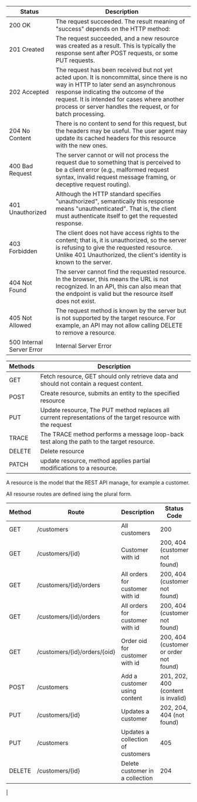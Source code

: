 

| Status              | Description |
|---------------------|----------------------------------------------------------------------------------------------------|
| 200 OK              | The request succeeded. The result meaning of "success" depends on the HTTP method:                                                                                        |
| 201 Created         | The request succeeded, and a new resource was created as a result. This is typically the response sent after POST requests, or some PUT requests. |
| 202 Accepted        | The request has been received but not yet acted upon. It is noncommittal, since there is no way in HTTP to later send an asynchronous response indicating the outcome of the request. It is intended for cases where another process or server handles the request, or for batch processing. |
| 204 No Content      | There is no content to send for this request, but the headers may be useful. The user agent may update its cached headers for this resource with the new ones.                                                                         |
| 400 Bad Request     | The server cannot or will not process the request due to something that is perceived to be a client error (e.g., malformed request syntax, invalid request message framing, or deceptive request routing). |
| 401 Unauthorized    |  Although the HTTP standard specifies "unauthorized", semantically this response means "unauthenticated". That is, the client must authenticate itself to get the requested response.  |
| 403 Forbidden | The client does not have access rights to the content; that is, it is unauthorized, so the server is refusing to give the requested resource. Unlike 401 Unauthorized, the client's identity is known to the server.  |
| 404 Not Found       | The server cannot find the requested resource. In the browser, this means the URL is not recognized. In an API, this can also mean that the endpoint is valid but the resource itself does not exist.|
| 405 Not Allowed     | The request method is known by the server but is not supported by the target resource. For example, an API may not allow calling DELETE to remove a resource.  |
| 500 Internal Server Error | Internal Server Error |

| Methods | Description                  |
|---------|------------------------------|
| GET     | Fetch resource, GET should only retrieve data and should not contain a request content.                |
| POST    | Create resource, submits an entity to the specified resource               |
| PUT     | Update resource, The PUT method replaces all current representations of the target resource with the request    |
| TRACE   | The TRACE method performs a message loop-back test along the path to the target resource. |                
| DELETE  | Delete resource                     |
| PATCH   | update resource, method applies partial modifications to a resource. |


A resource is the model that the REST API manage, for example a customer.

All resourse routes are defined ising the plural form.

| Method    | Route                        | Description                        | Status Code                        | Payload                         |
|-----------|------------------------------|------------------------------------|------------------------------------|---------------------------------|
| GET       | /customers                   | All customers                      | 200                                | Returns a collectio             |
| GET       | /customers/{id}              | Customer with id                   | 200, 404 (customer not found)      | Returns an object                       |
| GET       | /customers/{id}/orders       | All orders for customer with id    | 200, 404 (customer not found)          | Returns an object                       |
| GET       | /customers/{id}/orders       | All orders for customer with id    | 200, 404 (customer not found)          | Returns an object with a collection         |
| GET       | /customers/{id}/orders/{oid} | Order oid for customer with id     | 200, 404 (customer or order not found) | Returns an object with a colletion of one  |
| POST      | /customers                   | Add a customer using content       | 201, 202, 400 (content is invalid)      | 
| PUT       | /customers/{id}              | Updates a customer                 | 202, 204, 404 (not found)  |
| PUT       | /customers                   | Updates a collection of customers  | 405                       |
| DELETE    | /customers/{id}              | Delete customer in a collection    | 204     




|
